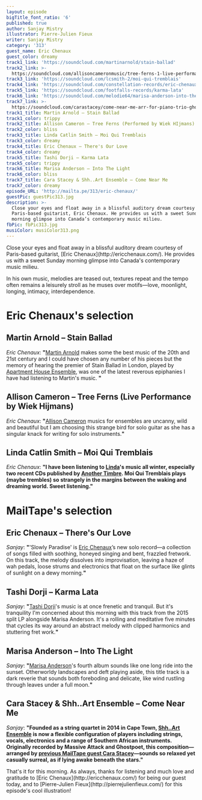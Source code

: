 ```yaml
---
layout: episode
bigTitle_font_ratio: '6'
published: true
author: Sanjay Mistry
illustrator: Pierre-Julien Fieux
writer: Sanjay Mistry
category: '313'
guest_name: Eric Chenaux
guest_color: dreamy
track1_link: 'https://soundcloud.com/martinarnold/stain-ballad'
track2_link: >-
  https://soundcloud.com/allisoncameronmusic/tree-ferns-1-live-performance-by-wiek-hijmans
track3_link: 'https://soundcloud.com/lcsmith-2/moi-qui-tremblais'
track4_link: 'https://soundcloud.com/constellation-records/eric-chenaux-theres-our-love'
track5_link: 'https://soundcloud.com/footfalls-records/karma-lata'
track6_link: 'https://soundcloud.com/melodie64/marisa-anderson-into-the-light'
track7_link: >-
  https://soundcloud.com/carastacey/come-near-me-arr-for-piano-trio-ghoetpoet-massive-attack
track1_title: Martin Arnold – Stain Ballad
track1_color: trippy
track2_title: Allison Cameron – Tree Ferns (Performed by Wiek HIjmans)
track2_color: bliss
track3_title: Linda Catlin Smith – Moi Qui Tremblais
track3_color: dreamy
track4_title: Eric Chenaux – There's Our Love
track4_color: dreamy
track5_title: Tashi Dorji – Karma Lata
track5_color: trippy
track6_title: Marisa Anderson – Into The Light
track6_color: bliss
track7_title: Cara Stacey & Shh..Art Ensemble – Come Near Me
track7_color: dreamy
episode_URL: 'http://mailta.pe/313/eric-chenaux/'
guestPic: guestPic313.jpg
description: >-
  Close your eyes and float away in a blissful auditory dream courtesy of
  Paris-based guitarist, Eric Chenaux. He provides us with a sweet Sunday
  morning glimpse into Canada’s contemporary music milieu.
fbPic: fbPic313.jpg
musiColor: musiColor313.png
---
```

<p id="introduction">Close your eyes and float away in a blissful auditory dream courtesy of Paris-based guitarist, [Eric Chenaux](http://ericchenaux.com/). He provides us with a sweet Sunday morning glimpse into Canada's contemporary music milieu.</p>
<p>In his own music, melodies are teased out, textures repeat and the tempo often remains a leisurely stroll as he muses over motifs—love, moonlight, longing, intimacy, interdependence.</p>


# Eric Chenaux's selection


## Martin Arnold – Stain Ballad
_Eric Chenaux_: **"**[Martin Arnold](https://soundcloud.com/martinarnold) makes some the best music of the 20th and 21st century and I could have chosen any number of his pieces but the memory of hearing the premier of Stain Ballad in London, played by [Apartment House Ensemble](http://www.apartmenthouse.co.uk/), was one of the latest reverous epiphanies I have had listening to Martin's music. **"**

## Allison Cameron – Tree Ferns (Live Performance by Wiek Hijmans)
_Eric Chenaux_: **"**[Allison Cameron](http://allisoncameron.com/) musics  for ensembles are uncanny, wild and beautiful but I am choosing this strange bird for solo guitar as she has a singular knack for writing for solo instruments.**"**

## Linda Catlin Smith – Moi Qui Tremblais
_Eric Chenaux_: **"**I have been listening to [Linda](http://www.catlinsmith.com/)'s music all winter, especially two recent CDs published by [Another Timbre](http://www.anothertimbre.com/index.html). Moi Qui Tremblais plays (maybe trembles) so strangely in the margins between the waking and dreaming world. Sweet listening.**"**


# MailTape's selection

## Eric Chenaux – There's Our Love
_Sanjay_: **"**'Slowly Paradise' is [Eric Chenaux](http://ericchenaux.com/)’s new solo record—a collection of songs filled with soothing, honeyed singing and bent, frazzled fretwork. On this track, the melody dissolves into improvisation, leaving a haze of wah pedals, loose strums and electronics that float on the surface like glints of sunlight on a dewy morning.**"**

## Tashi Dorji – Karma Lata
_Sanjay_: **"**[Tashi Dorji](https://tashidorji.com/)'s music is at once frenetic and tranquil. But it's tranquility I'm concerned about this morning with this track from the 2015 split LP alongside Marisa Anderson. It's a rolling and meditative five minutes that cycles its way around an abstract melody with clipped harmonics and stuttering fret work.**"**

##  Marisa Anderson – Into The Light
_Sanjay_: **"**[Marisa Anderson](https://marisaandersonmusic.com/)'s fourth album sounds like one long ride into the sunset. Otherworldy landscapes and deft playing aside, this title track is a dark reverie that sounds both foreboding and delicate, like wind rustling through leaves under a full moon.**"**

## Cara Stacey & Shh..Art Ensemble – Come Near Me
_Sanjay_: **"**Founded as a string quartet in 2014 in Cape Town, [Shh..Art Ensemble](http://shhart.com/) is now a flexible configuration of players including strings, vocals, electronics and a range of Southern African instruments. Originally recorded by Massive Attack and Ghostpoet, this composition—arranged by [previous MailTape guest Cara Stacey](https://www.mailta.pe/247/cara-stacey/)—sounds so relaxed yet casually surreal, as if lying awake beneath the stars.**"**

<p id="outroduction">That's it for this morning. As always, thanks for listening and much love and gratitude to [Eric Chenaux](http://ericchenaux.com/) for being our guest today, and to [Pierre-Julien Fieux](http://pierrejulienfieux.com/) for this episode's cool illustration!</p>
